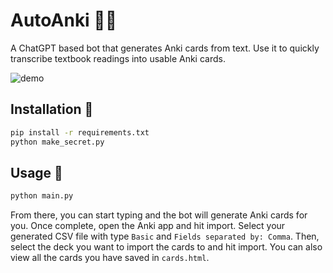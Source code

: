 # AutoAnki 🧞‍♂️

A ChatGPT based bot that generates Anki cards from text. Use it to quickly transcribe textbook readings into usable Anki cards.

![demo](demo.gif)

## Installation 🚦

```bash
pip install -r requirements.txt
python make_secret.py
```

## Usage 🚀

```bash
python main.py
```

From there, you can start typing and the bot will generate Anki cards for you. Once complete, open the Anki app and hit import. Select your generated CSV file with type `Basic` and `Fields separated by: Comma`. Then, select the deck you want to import the cards to and hit import. You can also view all the cards you have saved in `cards.html`.
